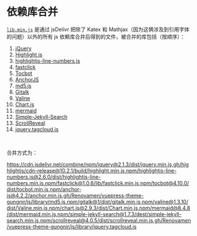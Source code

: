 # 依赖库合并

[`lib.min.js`](lib.min.js) 是通过 jsDelivr 把除了 Katex 和 Mathjax（因为这俩涉及到引用字体的问题）以外的所有 js 依赖库合并后得到的文件，被合并的库包括（按顺序）：

1. [jQuery](https://cdn.jsdelivr.net/npm/jquery@2.1.3/dist/jquery.min.js)
2. [Highlight.js](https://cdn.jsdelivr.net/gh/highlightjs/cdn-release@10.2.1/build/highlight.min.js)
3. [highlightjs-line-numbers.js](https://cdn.jsdelivr.net/npm/highlightjs-line-numbers.js@2.6.0/dist/highlightjs-line-numbers.min.js)
4. [fastclick](https://cdn.jsdelivr.net/npm/fastclick@1.0.6/lib/fastclick.min.js)
5. [Tocbot](https://cdn.jsdelivr.net/npm/tocbot@4.10.0/dist/tocbot.min.js)
6. [AnchorJS](https://cdn.jsdelivr.net/npm/anchor-js@4.2.2/anchor.min.js)
7. [md5.js](https://github.com/Renovamen/vuepress-theme-gungnir/blob/master/cdn/libjs/md5.js)
8. [Gitalk](https://cdn.jsdelivr.net/npm/gitalk@1/dist/gitalk.min.js)
9. [Valine](https://cdn.jsdelivr.net/npm/valine@1.3.10/dist/Valine.min.js)
10. [Chart.js](https://cdn.jsdelivr.net/npm/chart.js@2.9.3/dist/Chart.min.js)
11. [mermaid](https://cdn.jsdelivr.net/npm/mermaid@8.4.8/dist/mermaid.min.js)
12. [Simple-Jekyll-Search](https://cdn.jsdelivr.net/npm/simple-jekyll-search@1.7.3/dest/simple-jekyll-search.min.js)
13. [ScrollReveal](https://cdn.jsdelivr.net/npm/scrollreveal@4.0.5/dist/scrollreveal.min.js)
14. [jquery.tagcloud.js](https://github.com/Renovamen/vuepress-theme-gungnir/blob/master/cdn/libjs/jquery.tagcloud.js)


&nbsp;

合并方式为：

https://cdn.jsdelivr.net/combine/npm/jquery@2.1.3/dist/jquery.min.js,gh/highlightjs/cdn-release@10.2.1/build/highlight.min.js,npm/highlightjs-line-numbers.js@2.6.0/dist/highlightjs-line-numbers.min.js,npm/fastclick@1.0.6/lib/fastclick.min.js,npm/tocbot@4.10.0/dist/tocbot.min.js,npm/anchor-js@4.2.2/anchor.min.js,gh/Renovamen/vuepress-theme-gungnir/js/library/md5.js,npm/gitalk@1/dist/gitalk.min.js,npm/valine@1.3.10/dist/Valine.min.js,npm/chart.js@2.9.3/dist/Chart.min.js,npm/mermaid@8.4.8/dist/mermaid.min.js,npm/simple-jekyll-search@1.7.3/dest/simple-jekyll-search.min.js,npm/scrollreveal@4.0.5/dist/scrollreveal.min.js,gh/Renovamen/vuepress-theme-gungnir/js/library/jquery.tagcloud.js